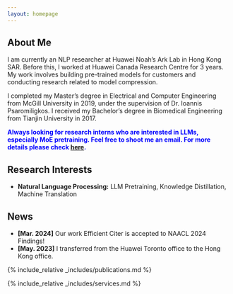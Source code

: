 ```yaml
---
layout: homepage
---
```


## About Me

I am currently an NLP researcher at Huawei Noah’s Ark Lab in Hong Kong SAR. Before this, I worked at Huawei Canada Research Centre for 3 years. My work involves building pre-trained models for customers and conducting research related to model compression.

I completed my Master’s degree in Electrical and Computer Engineering from McGill University in 2019, under the supervision of Dr. Ioannis Psaromiligkos. I received my Bachelor’s degree in Biomedical Engineering from Tianjin University in 2017.

**<font color="blue">Always looking for research interns who are interested in LLMs, especially MoE pretraining. Feel free to shoot me an email. For more details please check <a href="https://hkrc.gllue.com/portal/internalposition/list?forwardToken=ddbc1c65383347ae8f66edef7d6a5a2b&gql=keyword%3D%25E8%25AF%25AD%25E9%259F%25B3&page=1">here</a>. </font>**

<!--
[Here](https://hkrc.gllue.com/portal/internalposition/list?forwardToken=ddbc1c65383347ae8f66edef7d6a5a2b&gql=keyword%3D%25E8%25AF%25AD%25E9%259F%25B3&page=1)
-->

## Research Interests

- **Natural Language Processing:** LLM Pretraining, Knowledge Distillation, Machine Translation


## News
- **[Mar. 2024]** Our work Efficient Citer is accepted to NAACL 2024 Findings!
- **[May. 2023]** I transferred from the Huawei Toronto office to the Hong Kong office.


{% include_relative _includes/publications.md %}

{% include_relative _includes/services.md %}
